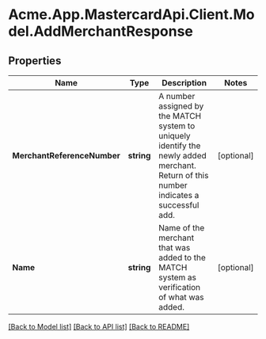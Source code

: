 # Acme.App.MastercardApi.Client.Model.AddMerchantResponse

## Properties

Name | Type | Description | Notes
------------ | ------------- | ------------- | -------------
**MerchantReferenceNumber** | **string** | A number assigned by the MATCH system to uniquely identify the newly added merchant. Return of this number indicates a successful add. | [optional] 
**Name** | **string** | Name of the merchant that was added to the MATCH system as verification of what was added. | [optional] 

[[Back to Model list]](../README.md#documentation-for-models) [[Back to API list]](../README.md#documentation-for-api-endpoints) [[Back to README]](../README.md)

